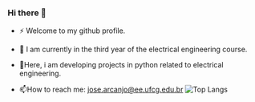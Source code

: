### Hi there 👋

- ⚡ Welcome to my github profile.

- 🔭 I am currently in the third year of the electrical engineering course.

- 🌱Here, i am developing projects in python related to electrical engineering.

- 📫How to reach me: jose.arcanjo@ee.ufcg.edu.br
![Top Langs](https://github-readme-stats.vercel.app/api/top-langs/?username=robertoarcanjo&langs_count=8)
